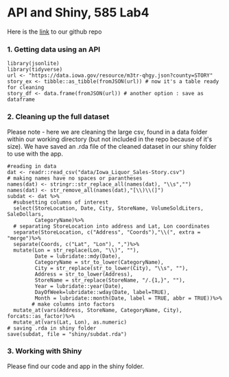 # API and Shiny, 585 Lab4

Here is the [link](https://github.com/zeruiz/585Lab4) to our github repo

### 1. Getting data using an API

```{r, message=FALSE}
library(jsonlite)
library(tidyverse)
url <- "https://data.iowa.gov/resource/m3tr-qhgy.json?county=STORY"
story_ex <- tibble::as_tibble(fromJSON(url)) # now it's a table ready for cleaning
story_df <- data.frame(fromJSON(url)) # another option : save as dataframe 
```

### 2. Cleaning up the full dataset
Please note - here we are cleaning the large csv, found in a data folder within our working directory (but not included in the repo because of it's size). We have saved an .rda file of the cleaned dataset in our shiny folder to use with the app. 

```{r, message = FALSE, warning = FALSE}
#reading in data
dat <- readr::read_csv("data/Iowa_Liquor_Sales-Story.csv")
# making names have no spaces or parantheses
names(dat) <- stringr::str_replace_all(names(dat), "\\s","")
names(dat) <- str_remove_all(names(dat),"[\\)\\(]")
subdat <- dat %>%
  #subsetting columns of interest
  select(StoreLocation, Date, City, StoreName, VolumeSoldLiters, SaleDollars,
         CategoryName)%>%
  # separating StoreLocation into address and Lat, Lon coordinates
  separate(StoreLocation, c("Address", "Coords"),"\\(", extra = "merge")%>%
  separate(Coords, c("Lat", "Lon"), ",")%>%
  mutate(Lon = str_replace(Lon, "\\)", ""),
         Date = lubridate::mdy(Date),
         CategoryName = str_to_lower(CategoryName),
         City = str_replace(str_to_lower(City), "\\s", ""),
         Address = str_to_lower(Address),
         StoreName = str_replace(StoreName, "/.{1,}", ""),
         Year = lubridate::year(Date),
         DayOfWeek=lubridate::wday(Date, label=TRUE),
         Month = lubridate::month(Date, label = TRUE, abbr = TRUE))%>%
        # make columns into factors
  mutate_at(vars(Address, StoreName, CategoryName, City), forcats::as_factor)%>%
  mutate_at(vars(Lat, Lon), as.numeric)
# saving .rda in shiny folder 
save(subdat, file = "shiny/subdat.rda")
```

### 3. Working with Shiny
Please find our code and app in the shiny folder. 

